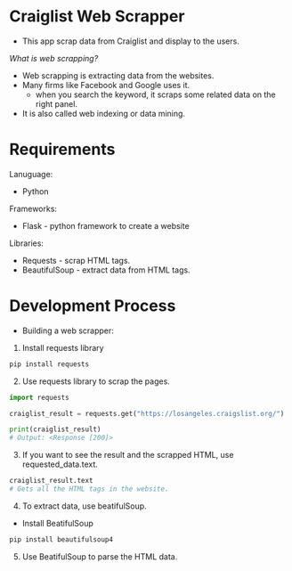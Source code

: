 # Craiglist Web Scrapper

- This app scrap data from Craiglist and display to the users. 

*What is web scrapping?*
- Web scrapping is extracting data from the websites. 
- Many firms like Facebook and Google uses it. 
    - when you search the keyword, it scraps some related data on the right panel. 
- It is also called web indexing or data mining. 


# Requirements

Lanuguage:
- Python

Frameworks:
- Flask - python framework to create a website


Libraries:
- Requests - scrap HTML tags.
- BeautifulSoup - extract data from HTML tags.


# Development Process

- Building a web scrapper:

1. Install requests library

```py
pip install requests
```

2. Use requests library to scrap the pages.

```py
import requests

craiglist_result = requests.get("https://losangeles.craigslist.org/")

print(craiglist_result)
# Output: <Response [200]>
```

3. If you want to see the result and the scrapped HTML, use requested_data.text. 

```py
craiglist_result.text
# Gets all the HTML tags in the website. 
```

4. To extract data, use beatifulSoup. 

- Install BeatifulSoup
```py
pip install beautifulsoup4
```

5. Use BeatifulSoup to parse the HTML data. 

```py

```